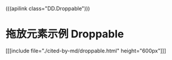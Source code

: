 (((apilink class="DD.Droppable")))

# 拖放元素示例 Droppable

[[[include file="./cited-by-md/droppable.html" height="600px"]]]